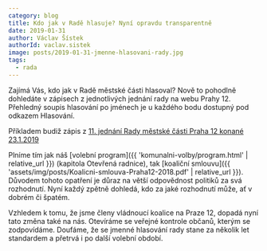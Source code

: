 ```yaml
---
category: blog
title: Kdo jak v Radě hlasuje? Nyní opravdu transparentně
date: 2019-01-31
author: Václav Šístek
authorId: vaclav.sistek
image: posts/2019-01-31-jmenne-hlasovani-rady.jpg
tags:
  - rada
---
```


Zajímá Vás, kdo jak v Radě městské části hlasoval? Nově to pohodlně dohledáte v zápisech z jednotlivých jednání rady na webu Prahy 12. Přehledný soupis hlasování po jménech je u každého bodu dostupný pod odkazem Hlasování.

Příkladem budiž zápis z [11. jednání Rady městské části Praha 12 konané 23.1.2019](https://www.praha12.cz/11-jednani-rady-mestske-casti-praha-12-konane-23-1-2019/d-66926/p1=65977)

Plníme tím jak náš [volební program]({{ 'komunalni-volby/program.html' | relative_url }}) (kapitola Otevřená radnice), tak [koaliční smlouvu]({{ 'assets/img/posts/Koalicni-smlouva-Praha12-2018.pdf' | relative_url }}). Důvodem tohoto opatření je důraz na větší odpovědnost politiků za svá rozhodnutí. Nyní každý zpětně dohledá, kdo za jaké rozhodnutí může, ať v dobrém či špatém.

Vzhledem k tomu, že jsme členy vládnoucí koalice na Praze 12, dopadá nyní tato změna také na nás. Otevíráme se veřejné kontrole občanů, kterým se zodpovídáme. Doufáme, že se jmenné hlasování rady stane za několik let standardem a přetrvá i po další volební období.
